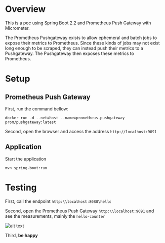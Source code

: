 # Overview

This is a poc using Spring Boot 2.2 and Prometheus Push Gateway with Micrometer.

The Prometheus Pushgateway exists to allow ephemeral and batch jobs to expose their metrics to Prometheus. Since these kinds of jobs may not exist long enough to be scraped, they can instead push their metrics to a Pushgateway. The Pushgateway then exposes these metrics to Prometheus.

# Setup

## Prometheus Push Gateway

First, run the command bellow:

~~~
docker run -d --net=host --name=prometheus-pushgateway prom/pushgateway:latest
~~~

Second, open the browser and access the address `http://localhost:9091`

## Application

Start the application

~~~
mvn spring-boot:run
~~~

# Testing

First, call the endpoint `http:\\localhost:8080\hello`

Second, open the Prometheus Push Gateway `http:\\localhost:9091` and see the measurements, mainly the `hello-counter`

![alt text](https://github.com/larchanjo/poc-spring-prometheus-gateway/blob/master/src/main/resources/static/counter.png "Prometheus Push Gateway | Counter")

Third, **be happy**